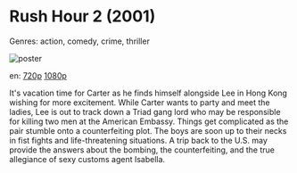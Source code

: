 # Rush Hour 2 (2001)

Genres: action, comedy, crime, thriller

![poster](http://image.tmdb.org/t/p/w500/kFeK17ZSogSxRxuupTxZ6PGklbj.jpg)

en:
  [720p](magnet:?xt=urn:btih:6f0da4e393fdc2b215be09c5a6d616ef5667eaca&dn=Rush+Hour+2+(2001)&tr=udp%3A%2F%2Ftracker.yify-torrents.com%2Fannounce&tr=udp%3A%2F%2Fopen.demonii.com%3A1337&tr=udp%3A%2F%2Fexodus.desync.com%3A6969&tr=udp%3A%2F%2Ftracker.istole.it%3A80&tr=udp%3A%2F%2Ftracker.publicbt.com%3A80&tr=udp%3A%2F%2Ftracker.openbittorrent.com%3A80&tr=udp%3A%2F%2Ftracker.leechers-paradise.org%3A6969&tr=udp%3A%2F%2F9.rarbg.com%3A2710&tr=udp%3A%2F%2Fp4p.arenabg.ch%3A1337&tr=udp%3A%2F%2Fp4p.arenabg.com%3A1337&tr=udp%3A%2F%2Ftracker.coppersurfer.tk%3A6969)
  [1080p](magnet:?xt=urn:btih:4E43703F7CB99CF6B7F3B0750A538FA3048F24F1&tr=udp://glotorrents.pw:6969/announce&tr=udp://tracker.opentrackr.org:1337/announce&tr=udp://torrent.gresille.org:80/announce&tr=udp://tracker.openbittorrent.com:80&tr=udp://tracker.coppersurfer.tk:6969&tr=udp://tracker.leechers-paradise.org:6969&tr=udp://p4p.arenabg.ch:1337&tr=udp://tracker.internetwarriors.net:1337)
  


It's vacation time for Carter as he finds himself alongside Lee in Hong Kong wishing for more excitement. While Carter wants to party and meet the ladies, Lee is out to track down a Triad gang lord who may be responsible for killing two men at the American Embassy. Things get complicated as the pair stumble onto a counterfeiting plot. The boys are soon up to their necks in fist fights and life-threatening situations. A trip back to the U.S. may provide the answers about the bombing, the counterfeiting, and the true allegiance of sexy customs agent Isabella.